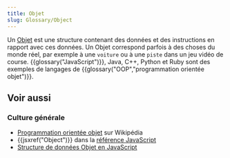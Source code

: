 ```yaml
---
title: Objet
slug: Glossary/Object
---
```


Un [Objet](/fr/docs/Web/JavaScript/Reference/Objets_globaux/Object) est une structure contenant des données et des instructions en rapport avec ces données. Un Objet correspond parfois à des choses du monde réel, par exemple à une `voiture` ou à une `piste` dans un jeu vidéo de course. {{glossary("JavaScript")}}, Java, C++, Python et Ruby sont des exemples de langages de {{glossary("OOP","programmation orientée objet")}}.

## Voir aussi

### Culture générale

- [Programmation orientée objet](https://fr.wikipedia.org/wiki/Programmation_orientée_objet) sur Wikipédia
- {{jsxref("Object")}} dans la [référence JavaScript](/fr/docs/Web/JavaScript/Reference)
- [Structure de données Objet en JavaScript](/fr/docs/Web/JavaScript/Structures_de_données#Les_objets)
